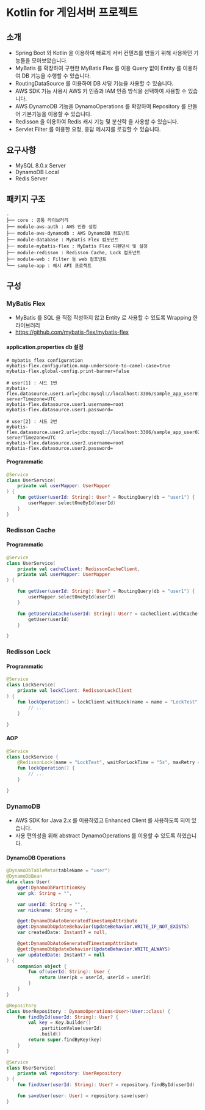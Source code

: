 # Kotlin for 게임서버 프로젝트

## 소개

- Spring Boot 와 Kotlin 을 이용하여 빠르게 서버 컨텐츠를 만들기 위해 사용하던 기능들을 모아보았습니다.
- MyBatis 를 확장하여 구현한 MyBatis Flex 를 이용 Query 없이 Entity 를 이용하여 DB 기능을 수행할 수 있습니다.
- RoutingDataSource 를 이용하여 DB 샤딩 기능을 사용할 수 있습니다.
- AWS SDK 기능 사용시 AWS 키 인증과 IAM 인증 방식을 선택하여 사용할 수 있습니다.
- AWS DynamoDB 기능을 DynamoOperations 를 확장하여 Repository 를 만들어 기본기능을 이용할 수 있습니다.
- Redisson 을 이용하여 Redis 캐시 기능 및 분산락 을 사용할 수 있습니다.
- Servlet Filter 를 이용한 요청, 응답 메시지를 로깅할 수 있습니다.

## 요구사항

- MySQL 8.0.x Server
- DynamoDB Local
- Redis Server

## 패키지 구조

```
.
├── core : 공통 라이브러리
├── module-aws-auth : AWS 인증 설정
├── module-aws-dynamodb : AWS DynamoDB 컴포넌트
├── module-database : MyBatis Flex 컴포넌트
├── module-mybatis-flex : MyBatis Flex 디펜던시 및 설정
├── module-redisson : Redisson Cache, Lock 컴포넌트
├── module-web : Filter 등 web 컴포넌트
└── sample-app : 예시 API 프로젝트
```

## 구성

### MyBatis Flex

- MyBatis 를 SQL 을 직접 작성하지 않고 Entity 로 사용할 수 있도록 Wrapping 한 라이브러리
- https://github.com/mybatis-flex/mybatis-flex

#### application.properties db 설정

```
# mybatis flex configuration
mybatis-flex.configuration.map-underscore-to-camel-case=true
mybatis-flex.global-config.print-banner=false

# user[1] : 샤드 1번
mybatis-flex.datasource.user1.url=jdbc:mysql://localhost:3306/sample_app_user01?serverTimezone=UTC
mybatis-flex.datasource.user1.username=root
mybatis-flex.datasource.user1.password=

# user[2] : 샤드 2번
mybatis-flex.datasource.user2.url=jdbc:mysql://localhost:3306/sample_app_user02?serverTimezone=UTC
mybatis-flex.datasource.user2.username=root
mybatis-flex.datasource.user2.password=

```

#### Programmatic

```kotlin
@Service
class UserService(
    private val userMapper: UserMapper
) {
    fun getUser(userId: String): User? = RoutingQuery(db = "user1") {
        userMapper.selectOneById(userId)
    }
}
```

### Redisson Cache

#### Programmatic

```kotlin
@Service
class UserService(
    private val cacheClient: RedissonCacheClient,
    private val userMapper: UserMapper
) {

    fun getUser(userId: String): User? = RoutingQuery(db = "user1") {
        userMapper.selectOneById(userId)
    }

    fun getUserViaCache(userId: String): User? = cacheClient.withCache("user:$userId", 5.minutes) {
        getUser(userId)
    }

}
```

### Redisson Lock

#### Programmatic

```kotlin
@Service
class LockService(
    private val lockClient: RedissonLockClient
) {
    fun lockOperation() = lockClient.withLock(name = name = "LockTest", maxRetry = 3, waitForLockTime = 5.seconds) {
        // ...
    }

}
```

#### AOP

```kotlin
@Service
class LockService {
    @RedissonLock(name = "LockTest", waitForLockTime = "5s", maxRetry = 3)
    fun lockOperation() {
        // ...
    }

}
```

### DynamoDB

- AWS SDK for Java 2.x 를 이용하였고 Enhanced Client 를 사용하도록 되어 있습니다.
- 사용 편의성을 위해 abstract DynamoOperations 를 이용할 수 있도록 하였습니다.

#### DynamoDB Operations

```kotlin
@DynamoDbTableMeta(tableName = "user")
@DynamoDbBean
data class User(
    @get:DynamoDbPartitionKey
    var pk: String = "",

    var userId: String = "",
    var nickname: String = "",

    @get:DynamoDbAutoGeneratedTimestampAttribute
    @get:DynamoDbUpdateBehavior(UpdateBehavior.WRITE_IF_NOT_EXISTS)
    var createdDate: Instant? = null,

    @get:DynamoDbAutoGeneratedTimestampAttribute
    @get:DynamoDbUpdateBehavior(UpdateBehavior.WRITE_ALWAYS)
    var updatedDate: Instant? = null
) {
    companion object {
        fun of(userId: String): User {
            return User(pk = userId, userId = userId)
        }
    }
}

@Repository
class UserRepository : DynamoOperations<User>(User::class) {
    fun findById(userId: String): User? {
        val key = Key.builder()
            .partitionValue(userId)
            .build()
        return super.findByKey(key)
    }
}

@Service
class UserService(
    private val repository: UserRepository
) {
    fun findUser(userId: String): User? = repository.findById(userId)

    fun saveUser(user: User) = repository.save(user)
}
```
